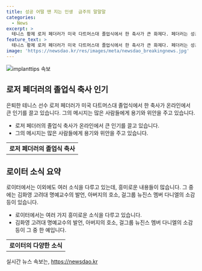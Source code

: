 ```yaml
---
title: 성공 어떨 땐 지는 인생  금주의 말말말
categories:
  - News
excerpt: >
  테니스 황제 로저 페더러가 미국 다트머스대 졸업식에서 한 축사가 큰 화제다. 페더러는 성공과 실패에 대해 이야기하며, 완벽함은 불가능하고 모든 포인트를 따내는 것도 불가능하다고 말했다. 또한 김화영 명예교수가 문학의 퇴조를 지적하고, 공장 화재로 딸을 잃은 아버지의 절규가 감동을 불러일으키고 있다. 이 밖에도 걸그룹 뉴진스 멤버 다니엘의 감격 속에 빛나는 이야기와 최태원 SK그룹 회장의 동거인 김희영 티앤씨재단 이사장의 인터뷰 내용 등이 눈길을 끈다.
feature_text: >
  테니스 황제 로저 페더러가 미국 다트머스대 졸업식에서 한 축사가 큰 화제다. 페더러는 성공과 실패에 대해 이야기하며, 완벽함은 불가능하고 모든 포인트를 따내는 것도 불가능하다고 말했다. 또한 김화영 명예교수가 문학의 퇴조를 지적하고, 공장 화재로 딸을 잃은 아버지의 절규가 감동을 불러일으키고 있다. 이 밖에도 걸그룹 뉴진스 멤버 다니엘의 감격 속에 빛나는 이야기와 최태원 SK그룹 회장의 동거인 김희영 티앤씨재단 이사장의 인터뷰 내용 등이 눈길을 끈다.
image: 'https://newsdao.kr/res/images/meta/newsdao_breakingnews.jpg'
---
```


<p><img src="https://newsdao.kr/res/images/meta/newsdao_breakingnews.jpg" alt="implanttips 속보" /></p>

<h2 data-ke-size="size26">로저 페더러의 졸업식 축사 인기</h2>

<p data-ke-size="size16">은퇴한 테니스 선수 로저 페더러가 미국 다트머스대 졸업식에서 한 축사가 온라인에서 큰 인기를 끌고 있습니다. 그의 메시지는 많은 사람들에게 용기와 위안을 주고 있습니다.</p>

<ul>
  <li>로저 페더러의 졸업식 축사가 온라인에서 큰 인기를 끌고 있습니다.</li>
  <li>그의 메시지는 많은 사람들에게 용기와 위안을 주고 있습니다.</li>
</ul>

<table>
  <tr>
    <td style="text-align: center; height: 17px;"><b>로저 페더러의 졸업식 축사</b></td>
  </tr>
</table>

<h2 data-ke-size="size26">로이터 소식 요약</h2>

<p data-ke-size="size16">로이터에서는 이외에도 여러 소식을 다루고 있는데, 흥미로운 내용들이 많습니다. 그 중에는 김화영 고려대 명예교수의 발언, 아버지의 호소, 걸그룹 뉴진스 멤버 다니엘의 소감 등이 있습니다.</p>

<ul>
  <li>로이터에서는 여러 가지 흥미로운 소식을 다루고 있습니다.</li>
  <li>김화영 고려대 명예교수의 발언, 아버지의 호소, 걸그룹 뉴진스 멤버 다니엘의 소감 등이 그 중 한 예입니다.</li>
</ul>

<table>
  <tr>
    <td style="text-align: center; height: 17px;"><b>로이터의 다양한 소식</b></td>
  </tr>
</table>
실시간 뉴스 속보는, <a href="https://newsdao.kr" rel="dofollow">https://newsdao.kr</a>


